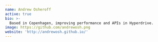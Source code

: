 ```yaml
---
name: Andrew Osheroff
active: true
bio: >-
  Based in Copenhagen, improving performance and APIs in Hyperdrive.
image: https://github.com/andrewosh.png
website: 'http://andrewosh.github.io/'
---
```

